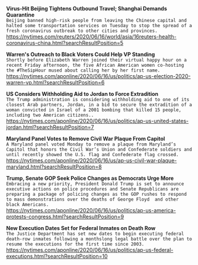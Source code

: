 **Virus-Hit Beijing Tightens Outbound Travel; Shanghai Demands Quarantine**\
`Beijing banned high-risk people from leaving the Chinese capital and halted some transportation services on Tuesday to stop the spread of a fresh coronavirus outbreak to other cities and provinces.`\
https://nytimes.com/reuters/2020/06/16/world/asia/16reuters-health-coronavirus-china.html?searchResultPosition=5

**Warren's Outreach to Black Voters Could Help VP Standing**\
`Shortly before Elizabeth Warren joined their virtual happy hour on a recent Friday afternoon, the five African American women co-hosting the #TheSipHour mused about calling her by her first name.`\
https://nytimes.com/aponline/2020/06/16/us/politics/ap-us-election-2020-warren-vp.html?searchResultPosition=6

**US Considers Withholding Aid to Jordan to Force Extradition**\
`The Trump administration is considering withholding aid to one of its closest Arab partners, Jordan, in a bid to secure the extradition of a woman convicted in Israel of a 2001 bombing that killed 15 people, including two American citizens..`\
https://nytimes.com/aponline/2020/06/16/us/politics/ap-us-united-states-jordan.html?searchResultPosition=7

**Maryland Panel Votes to Remove Civil War Plaque From Capitol**\
`A Maryland panel voted Monday to remove a plaque from Maryland’s Capitol that honors the Civil War’s Union and Confederate soldiers and until recently showed the U.S. flag and Confederate flag crossed. `\
https://nytimes.com/aponline/2020/06/16/us/ap-us-civil-war-plaque-maryland.html?searchResultPosition=8

**Trump, Senate GOP Seek Police Changes as Democrats Urge More**\
`Embracing a new priority, President Donald Trump is set to announce executive actions on police procedures and Senate Republicans are preparing a package of policing changes as the GOP rushes to respond to mass demonstrations over the deaths of George Floyd  and other black Americans.`\
https://nytimes.com/aponline/2020/06/16/us/politics/ap-us-america-protests-congress.html?searchResultPosition=9

**New Execution Dates Set for Federal Inmates on Death Row**\
`The Justice Department has set new dates to begin executing federal death-row inmates following a monthslong legal battle over the plan to resume the executions for the first time since 2003. `\
https://nytimes.com/aponline/2020/06/16/us/politics/ap-us-federal-executions.html?searchResultPosition=10

